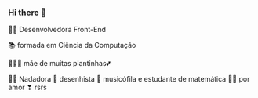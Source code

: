 ### Hi there 👋

👩‍💻 Desenvolvedora Front-End

📚 formada em Ciência da Computação

🌻🌿🌼 mãe de muitas plantinhas💕

🏊‍♀️ Nadadora 🎨 desenhista 🎵 musicófila e estudante de matemática 👩‍🏫 por amor ❣ rsrs
